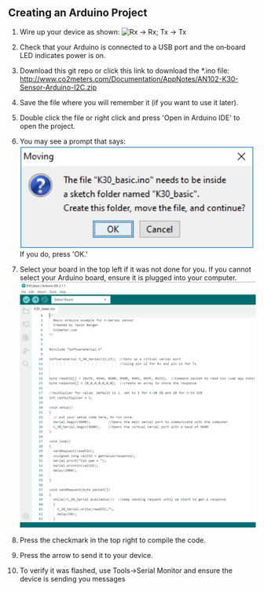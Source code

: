 ## Creating an Arduino Project

1. Wire up your device as shown:
![Rx -> Rx; Tx -> Tx](wiring.png)

2. Check that your Arduino is connected to a USB port and the on‐board LED indicates power is on.

3. Download this git repo or click this link to download the *.ino file: http://www.co2meters.com/Documentation/AppNotes/AN102-K30-Sensor-Arduino-I2C.zip

4. Save the file where you will remember it (if you want to use it later).

5. Double click the file or right click and press 'Open in Arduino IDE' to open the project.

6. You may see a prompt that says: 
![Alt text](move_sketch.png)
If you do, press 'OK.'

7. Select your board in the top left if it was not done for you. If you cannot select your Arduino board, ensure it is plugged into your computer.
![Alt text](arduino_ide.png)

8. Press the checkmark in the top right to compile the code.

9. Press the arrow to send it to your device.

10. To verify it was flashed, use Tools->Serial Monitor and ensure the device is sending you messages
